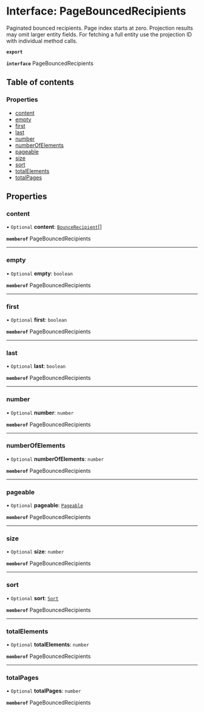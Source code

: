 # Interface: PageBouncedRecipients

Paginated bounced recipients. Page index starts at zero. Projection results may omit larger entity fields. For fetching a full entity use the projection ID with individual method calls.

**`export`**

**`interface`** PageBouncedRecipients

## Table of contents

### Properties

- [content](PageBouncedRecipients.md#content)
- [empty](PageBouncedRecipients.md#empty)
- [first](PageBouncedRecipients.md#first)
- [last](PageBouncedRecipients.md#last)
- [number](PageBouncedRecipients.md#number)
- [numberOfElements](PageBouncedRecipients.md#numberofelements)
- [pageable](PageBouncedRecipients.md#pageable)
- [size](PageBouncedRecipients.md#size)
- [sort](PageBouncedRecipients.md#sort)
- [totalElements](PageBouncedRecipients.md#totalelements)
- [totalPages](PageBouncedRecipients.md#totalpages)

## Properties

### content

• `Optional` **content**: [`BounceRecipient`](BounceRecipient.md)[]

**`memberof`** PageBouncedRecipients

___

### empty

• `Optional` **empty**: `boolean`

**`memberof`** PageBouncedRecipients

___

### first

• `Optional` **first**: `boolean`

**`memberof`** PageBouncedRecipients

___

### last

• `Optional` **last**: `boolean`

**`memberof`** PageBouncedRecipients

___

### number

• `Optional` **number**: `number`

**`memberof`** PageBouncedRecipients

___

### numberOfElements

• `Optional` **numberOfElements**: `number`

**`memberof`** PageBouncedRecipients

___

### pageable

• `Optional` **pageable**: [`Pageable`](Pageable.md)

**`memberof`** PageBouncedRecipients

___

### size

• `Optional` **size**: `number`

**`memberof`** PageBouncedRecipients

___

### sort

• `Optional` **sort**: [`Sort`](Sort.md)

**`memberof`** PageBouncedRecipients

___

### totalElements

• `Optional` **totalElements**: `number`

**`memberof`** PageBouncedRecipients

___

### totalPages

• `Optional` **totalPages**: `number`

**`memberof`** PageBouncedRecipients
